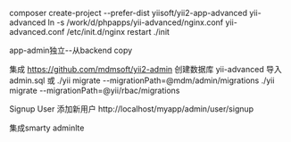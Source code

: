 composer create-project --prefer-dist yiisoft/yii2-app-advanced yii-advanced
ln -s /work/d/phpapps/yii-advanced/nginx.conf yii-advanced.conf
/etc/init.d/nginx restart
./init

app-admin独立--从backend copy

集成 https://github.com/mdmsoft/yii2-admin
创建数据库 yii-advanced 导入admin.sql 或
./yii migrate --migrationPath=@mdm/admin/migrations
./yii migrate --migrationPath=@yii/rbac/migrations

Signup User 添加新用户
http://localhost/myapp/admin/user/signup

集成smarty adminlte
